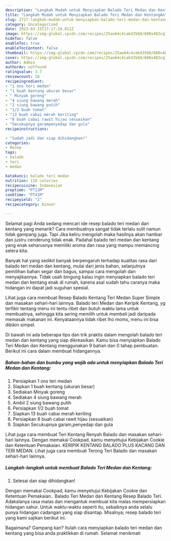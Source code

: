 ```yaml
---
description: "Langkah Mudah untuk Menyiapkan Balado Teri Medan dan KentangAnti Ribet"
title: "Langkah Mudah untuk Menyiapkan Balado Teri Medan dan KentangAnti Ribet"
slug: 2717-langkah-mudah-untuk-menyiapkan-balado-teri-medan-dan-kentanganti-ribet
category: Uncategorized
date: 2023-03-15T17:17:19.811Z
image: https://img-global.cpcdn.com/recipes/25ae64c4cab43560/680x482cq70/balado-teri-medan-dan-kentang-foto-resep-utama.jpg
hideToc: false
enableToc: true
enableTocContent: false
thumbnail: https://img-global.cpcdn.com/recipes/25ae64c4cab43560/680x482cq70/balado-teri-medan-dan-kentang-foto-resep-utama.jpg
cover: https://img-global.cpcdn.com/recipes/25ae64c4cab43560/680x482cq70/balado-teri-medan-dan-kentang-foto-resep-utama.jpg
author: Admin
authorAv: notfound
ratingvalue: 3.7
reviewcount: 18
recipeingredient:
- "1 ons teri medan"
- "1 buah kentang ukuran besar"
- " Minyak goreng"
- "4 siung bawang merah"
- "2 siung bawang putih"
- "1/2 buah tomat"
- "13 buah cabai merah keriting"
- "8 buah cabai rawit hijau sesuaikan"
- "Secukupnya garampenyedap dan gula"
recipeinstructions:

- "Sudah jadi dan siap dihidangkan!"
categories:
- Resep
tags:
- balado
- teri
- medan

katakunci: balado teri medan 
nutrition: 110 calories
recipecuisine: Indonesian
preptime: "PT12M"
cooktime: "PT41M"
recipeyield: "2"
recipecategory: Dinner

---
```



Selamat pagi Anda sedang mencari ide resep balado teri medan dan kentang yang menarik? Cara membuatnya sangat tidak terlalu sulit namun tidak gampang juga. Tapi Jika keliru mengolah maka hasilnya akan hambar dan justru cenderung tidak enak. Padahal balado teri medan dan kentang yang enak seharusnya memiliki aroma dan rasa yang mampu memancing selera kita.


Banyak hal yang sedikit banyak berpengaruh terhadap kualitas rasa dari balado teri medan dan kentang, mulai dari jenis bahan, selanjutnya pemilihan bahan segar dan bagus, sampai cara mengolah dan menyajikannya. Tidak usah bingung kalau ingin menyiapkan balado teri medan dan kentang enak di rumah, karena asal sudah tahu caranya maka hidangan ini dapat jadi suguhan spesial.

Lihat juga cara membuat Resep Balado Kentang Teri Medan Super Simple dan masakan sehari-hari lainnya. Balado teri Medan dan Keripik Kentang, yg terfikir tentang menu ini tentu ribet dan butuh waktu lama untuk membuatnya, sehingga kita sering memilih untuk membeli jadi daripada memasak makanan ini. Kenyataannya tidak ribet lho moms, menu ini bisa dibikin simpel.


Di bawah ini ada beberapa tips dan trik praktis dalam mengolah balado teri medan dan kentang yang siap dikreasikan. Kamu bisa menyiapkan Balado Teri Medan dan Kentang menggunakan 9 bahan dan 0 tahap pembuatan. Berikut ini cara dalam membuat hidangannya.

<!--inarticleads1-->

##### Bahan-bahan dan bumbu yang wajib ada untuk menyiapkan Balado Teri Medan dan Kentang:

1. Persiapkan 1 ons teri medan
1. Siapkan 1 buah kentang (ukuran besar)
1. Sediakan  Minyak goreng
1. Sediakan 4 siung bawang merah
1. Ambil 2 siung bawang putih
1. Persiapkan 1/2 buah tomat
1. Siapkan 13 buah cabai merah keriting
1. Persiapkan 8 buah cabai rawit hijau (sesuaikan)
1. Siapkan Secukupnya garam,penyedap dan gula


Lihat juga cara membuat Teri Kentang Renyah Balado dan masakan sehari-hari lainnya. Dengan memakai Cookpad, kamu menyetujui Kebijakan Cookie dan Ketentuan Pemakaian. KERIPIK KENTANG BALADO PLUS KACANG DAN TERI MEDAN. Lihat juga cara membuat Terong Teri Balado dan masakan sehari-hari lainnya. 

<!--inarticleads2-->

##### Langkah-langkah untuk membuat Balado Teri Medan dan Kentang:


1. Selesai dan siap dihidangkan!

Dengan memakai Cookpad, kamu menyetujui Kebijakan Cookie dan Ketentuan Pemakaian.. Balado Teri Medan dan Kentang Resep Balado Teri. Adakalanya rasa malas dan mengantuk membuat kita malas mempersiapkan hidangan sahur. Untuk waktu-waktu seperti itu, sebaiknya anda selalu punya hidangan cadangan yang siap disantap. Misalnya; resep balado teri yang kami sajikan berikut ini. 

Bagaimana? Gampang kan? Itulah cara menyiapkan balado teri medan dan kentang yang bisa anda praktikkan di rumah. Selamat menikmati

